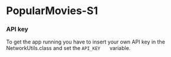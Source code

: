 # PopularMovies-S1

### API key

To get the app running you have to insert your own API key in the NetworkUtils.class and set the `API_KEY	` variable.

